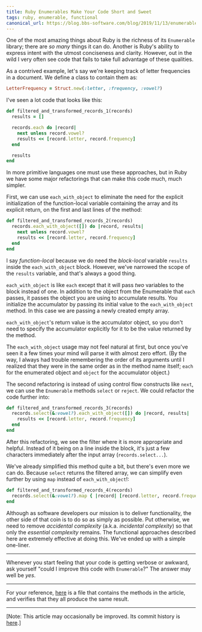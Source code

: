```yaml
---
title: Ruby Enumerables Make Your Code Short and Sweet
tags: ruby, enumerable, functional
canonical_url: https://blog.bbs-software.com/blog/2019/11/13/enumerables-short-and-sweet.html
---
```


One of the most amazing things about Ruby is the richness of its `Enumerable` library; there are _so many_ things it can do. Another is Ruby's ability to express intent with the utmost conciseness and clarity. However, out in the wild I very often see code that fails to take full advantage of these qualities.
 
As a contrived example, let's say we're keeping track of letter frequencies in a document. We define a class to contain them as:

```ruby
LetterFrequency = Struct.new(:letter, :frequency, :vowel?)
```

I've seen a lot code that looks like this:

```ruby
def filtered_and_transformed_records_1(records)
  results = []

  records.each do |record|
    next unless record.vowel?
    results << [record.letter, record.frequency]
  end

  results
end
```

In more primitive languages one must use these approaches, but in Ruby we have some major refactorings that can make this code much, much simpler.

First, we can use `each_with_object` to eliminate the need for the explicit initialization of the function-local variable containing the array and its explicit return, on the first and last lines of the method:

```ruby
def filtered_and_transformed_records_2(records)
  records.each_with_object([]) do |record, results|
    next unless record.vowel?
    results << [record.letter, record.frequency]
  end
end
```

I say _function-local_ because we do need the _block-local_ variable `results` inside the `each_with_object` block. However, we've narrowed the scope of the `results` variable, and that's always a good thing.

`each_with_object` is like `each` except that it will pass _two_ variables to the block instead of one. In addition to the object from the Enumerable that `each` passes, it passes the object you are using to accumulate results. You initialize the accumulator by passing its initial value to the `each_with_object` method. In this case we are passing a newly created empty array.

`each_with_object`'s return value is the accumulator object, so you don't need to specify the accumulator explicitly for it to be the value returned by the method.

The `each_with_object` usage may not feel natural at first, but once you've seen it a few times your mind will parse it with almost zero effort. (By the way, I always had trouble remembering the order of its arguments until I realized that they were in the same order as in the method name itself; `each` for the enumerated object and `object` for the accumulator object.)

The second refactoring is instead of using control flow constructs like `next`, we can use the `Enumerable` methods `select` or `reject`. We could refactor the code further into:

```ruby
def filtered_and_transformed_records_3(records)
  records.select(&:vowel?).each_with_object([]) do |record, results|
    results << [record.letter, record.frequency]
  end
end
```

After this refactoring, we see the filter where it is more appropriate and helpful. Instead of it being on a line inside the block, it's just a few characters immediately after the input array (`records.select...`).

We've already simplified this method quite a bit, but there's even more we can do. Because `select` returns the filtered array, we can simplify even further by using `map` instead of `each_with_object`!:

```ruby
def filtered_and_transformed_records_4(records)
  records.select(&:vowel?).map { |record| [record.letter, record.frequency] }
end
```

Although as software developers our mission is to deliver functionality, the other side of that coin is to do so as simply as possible. Put otherwise, we need to remove _accidental complexity_ (a.k.a. _incidental complexity_) so that only the _essential complexity_ remains. The functional approaches described here are extremely effective at doing this. We've ended up with a simple one-liner.
 
* * * *

Whenever you start feeling that your code is getting verbose or awkward, ask yourself "could I improve this code with `Enumerable`?" The answer may well be _yes_.

* * * *

For your reference, [here](https://github.com/keithrbennett/keithrbennett.github.io/blob/master/source-code/short_sweet.rb) is a file that contains the methods in the article, and verifies that they all produce the same result.

* * * *

[Note: This article may occasionally be improved. Its commit history is [here](https://github.com/keithrbennett/keithrbennett.github.io/commits/master/blog/_posts/2019-11-13-enumerables-short-and-sweet.md).]
